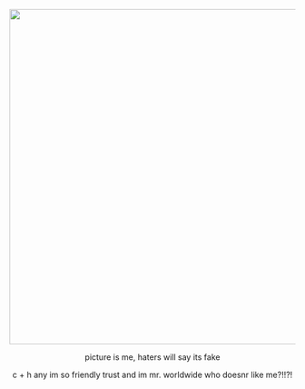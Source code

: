 
<p align="center">
  <img width="2000" height="590" src="https://files.catbox.moe/qqxmaq.png">
</p>

</p> <p align="center">picture is me, haters will say its fake

</p> <p align="center">c + h any im so friendly trust and im mr. worldwide who doesnr like me?!!?!
